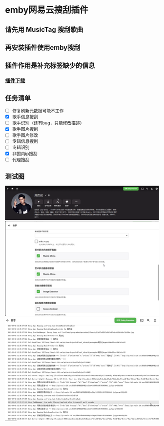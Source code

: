 # emby网易云搜刮插件


## 请先用 MusicTag 搜刮歌曲
## 再安装插件使用emby搜刮
## 插件作用是补充标签缺少的信息

### [插件下载](https://github.com/xixka/Emby.Music-China-Provider/blob/main/MusicChinaProvider/bin/Debug/netstandard2.0/MusicChinaProvider.dll)

## 任务清单

- [ ] 修复刷新元数据可能不工作
- [x] 歌手信息搜刮
- [ ] 歌手识别（还有bug，只能修改描述）
- [x] 歌手图片搜刮
- [ ] 歌手图片修改
- [ ] 专辑信息搜刮
- [ ] 专辑识别
- [x] 非国内ip搜刮
- [ ] 代理搜刮

## 测试图

![效果图](img/1.png)
![搜刮](img/2.png)
![调试](img/3.jpg)
